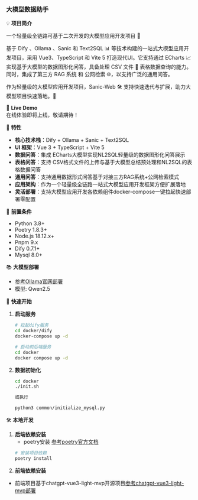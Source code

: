 ### 大模型数据助手

💡 **项目简介**

一个轻量级全链路可基于二次开发的大模型应用开发项目 🚀

基于 Dify 、Ollama 、Sanic 和 Text2SQL 📊 等技术构建的一站式大模型应用开发项目，采用 Vue3、TypeScript 和 Vite 5 打造现代UI。它支持通过 ECharts 📈 实现基于大模型的数据图形化问答，具备处理 CSV 文件 📂 表格数据查询的能力。同时，集成了第三方 RAG 系统 和 公网检索 🌐，以支持广泛的通用问答。

作为轻量级的大模型应用开发项目，Sanic-Web 🛠️ 支持快速迭代与扩展，助力大模型项目快速落地。🚀

🌈 **Live Demo**  
在线体验即将上线，敬请期待！

🎉 **特性**
- **核心技术栈**：Dify + Ollama + Sanic + Text2SQL
- **UI 框架**：Vue 3 + TypeScript + Vite 5
- **数据问答**：集成 ECharts大模型实现NL2SQL轻量级的数据图形化问答展示
- **表格问答**：支持 CSV格式文件的上传与基于大模型总结预处理和NL2SQL的表格数据问答
- **通用问答**：支持通用数据形式问答基于对接三方RAG系统+公网检索模式
- **应用架构**：作为一个轻量级全链路一站式大模型应用开发框架方便扩展落地
- **灵活部署**：支持大模型应用开发各依赖组件docker-compose一键拉起快速部署零配置

🔧 **前置条件**
- Python 3.8+
- Poetry 1.8.3+
- Node.js 18.12.x+
- Pnpm 9.x
- Dify 0.7.1+
- Mysql 8.0+

📚 **大模型部署**
- [参考Ollama官网部署](https://ollama.com/docs/install)
- 模型: Qwen2.5


🚀 **快速开始**

1. **启动服务**
   ```bash
   # 拉起dify服务
   cd docker/dify
   docker-compose up -d
   
   # 启动前后端服务
   cd docker
   docker compose up -d

2. **数据初始化**
   ```bash
   cd docker
   ./init.sh
   
   或执行
   
   python3 common/initialize_mysql.py


🛠️ **本地开发**

1. **后端依赖安装**  
   - poetry安装 [参考poetry官方文档](https://python-poetry.org/docs/)
   ```bash
   # 安装项目依赖
   poetry install

2. **前端依赖安装**  
- 前端项目基于chatgpt-vue3-light-mvp开源项目[参考chatgpt-vue3-light-mvp部署](https://github.com/pdsuwwz/chatgpt-vue3-light-mvp)

